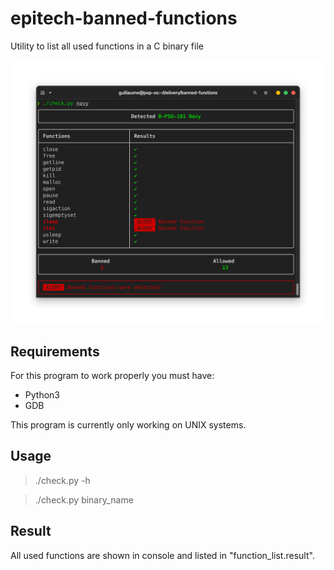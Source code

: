 # epitech-banned-functions
Utility to list all used functions in a C binary file

![alt text](https://github.com/Thyodas/epitech-banned-functions/blob/main/screenshots/banned-function.png?raw=true)
## Requirements
For this program to work properly you must have:
- Python3
- GDB

This program is currently only working on UNIX systems.
## Usage
>./check.py -h

>./check.py binary_name

## Result
All used functions are shown in console and listed in "function_list.result".